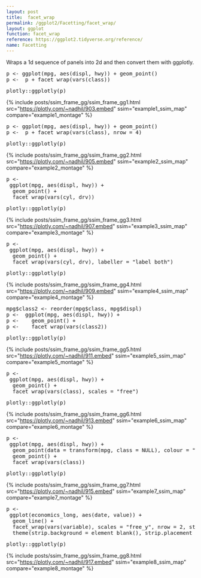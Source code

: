 ```yaml
---
layout: post
title:  facet_wrap
permalink: /ggplot2/Facetting/facet_wrap/
layout: ggplot
function: facet_wrap
reference: https://ggplot2.tidyverse.org/reference/
name: Facetting
---
```


Wraps a 1d sequence of panels into 2d and then convert them with ggplotly.








<pre class="mcode">
p <- ggplot(mpg, aes(displ, hwy)) + geom_point()
p <-  p + facet_wrap(vars(class))
</pre>


<pre class="mcode">
plotly::ggplotly(p)
</pre>

{% include posts/ssim_frame_gg/ssim_frame_gg1.html src="https://plotly.com/~nadhil/903.embed" ssim="example1_ssim_map" compare="example1_montage" %}







<pre class="mcode">
p <- ggplot(mpg, aes(displ, hwy)) + geom_point()
p <-  p + facet_wrap(vars(class), nrow = 4)
</pre>


<pre class="mcode">
plotly::ggplotly(p)
</pre>

{% include posts/ssim_frame_gg/ssim_frame_gg2.html src="https://plotly.com/~nadhil/905.embed" ssim="example2_ssim_map" compare="example2_montage" %}







<pre class="mcode">
p <-    
 ggplot(mpg, aes(displ, hwy)) +
  geom_point() +
  facet_wrap(vars(cyl, drv))
</pre>


<pre class="mcode">
plotly::ggplotly(p)
</pre>

{% include posts/ssim_frame_gg/ssim_frame_gg3.html src="https://plotly.com/~nadhil/907.embed" ssim="example3_ssim_map" compare="example3_montage" %}







<pre class="mcode">
p <-    
 ggplot(mpg, aes(displ, hwy)) +
  geom_point() +
  facet_wrap(vars(cyl, drv), labeller = "label_both")
</pre>


<pre class="mcode">
plotly::ggplotly(p)
</pre>

{% include posts/ssim_frame_gg/ssim_frame_gg4.html src="https://plotly.com/~nadhil/909.embed" ssim="example4_ssim_map" compare="example4_montage" %}







<pre class="mcode">
mpg$class2 <- reorder(mpg$class, mpg$displ)
p <-  ggplot(mpg, aes(displ, hwy)) +
p <-    geom_point() +
p <-    facet_wrap(vars(class2))
</pre>


<pre class="mcode">
plotly::ggplotly(p)
</pre>

{% include posts/ssim_frame_gg/ssim_frame_gg5.html src="https://plotly.com/~nadhil/911.embed" ssim="example5_ssim_map" compare="example5_montage" %}






<pre class="mcode">
p <-    
 ggplot(mpg, aes(displ, hwy)) +
  geom_point() +
  facet_wrap(vars(class), scales = "free")
</pre>


<pre class="mcode">
plotly::ggplotly(p)
</pre>

{% include posts/ssim_frame_gg/ssim_frame_gg6.html src="https://plotly.com/~nadhil/913.embed" ssim="example6_ssim_map" compare="example6_montage" %}






<pre class="mcode">
p <-    
 ggplot(mpg, aes(displ, hwy)) +
  geom_point(data = transform(mpg, class = NULL), colour = "grey85") +
  geom_point() +
  facet_wrap(vars(class))
</pre>


<pre class="mcode">
plotly::ggplotly(p)
</pre>

{% include posts/ssim_frame_gg/ssim_frame_gg7.html src="https://plotly.com/~nadhil/915.embed" ssim="example7_ssim_map" compare="example7_montage" %}






<pre class="mcode">
p <-    
 ggplot(economics_long, aes(date, value)) +
  geom_line() +
  facet_wrap(vars(variable), scales = "free_y", nrow = 2, strip.position = "top") +
  theme(strip.background = element_blank(), strip.placement = "outside")
</pre>


<pre class="mcode">
plotly::ggplotly(p)
</pre>

{% include posts/ssim_frame_gg/ssim_frame_gg8.html src="https://plotly.com/~nadhil/917.embed" ssim="example8_ssim_map" compare="example8_montage" %}



